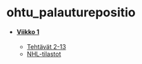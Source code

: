 # ohtu_palauturepositio

- #### [Viikko 1](/viikko1/)
    - [Tehtävät 2-13](https://github.com/levitesuo/ohtuvarasto)
    - [NHL-tilastot](/viikko1/nhl-statistics-1/)